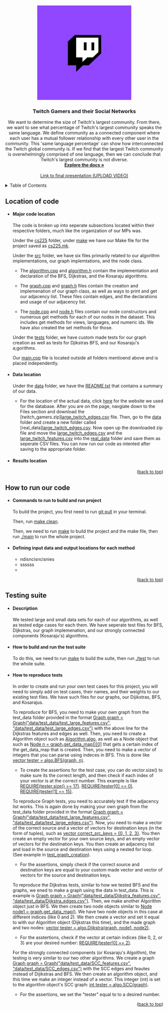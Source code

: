 <div id="top"></div>

<!-- PROJECT LOGO -->
<br />
<div align="center">
  <a href="http://snap.stanford.edu/data/twitch_gamers.html">
    <img src="twitch.png" alt="Logo" width="300" height="300">
  </a>

<h3 align="center">Twitch Gamers and their Social Networks</h3>

  <p align="center">
    We want to determine the size of Twitch's largest community. From there, we want to see what percentage of Twitch's largest community speaks the same language. We define community as a connected component where each user has a mutual follower relationship with every other user in the community. This 'same language percentage' can show how interconnected the Twitch global community is. If we find that the largest Twitch community is overwhelmingly comprised of one language, then we can conclude that Twitch's largest community is not diverse. 
    <br />
    <a href="https://github-dev.cs.illinois.edu/cs225-fa21/snmehta2-athev2-dhanker2-farazms2/tree/master/md_files_and_misc_documents"><strong>Explore the docs »</strong></a>
    <br />
    <br />
    <a href="https://www.youtube.com/">Link to final presentation (UPLOAD VIDEO)</a>
  </p>
</div>



<!-- TABLE OF CONTENTS -->
<details>
  <summary>Table of Contents</summary>
  <ol>
    <li>
      <a href="#linkage-and-location">Location of code</a>
      <ul>
        <li><a>Major Code</a></li>
        <li><a>Data</a></li>
        <li><a>Results</a></li>
      </ul>
    </li>
    <li>
      <a href="#how-to-run-our-code">How to run our code</a>
      <ul>
        <li><a>Commands to run the assignments</a></li>
        <li><a>Selecting input/output locations</a></li>
      </ul>
    </li>
    <li>
      <a href="#testing-suite">Testing Suite</a>
      <ul>
        <li><a>Description</a></li>
        <li><a>How to build and run the test suite</a></li>
        <li><a>How to reproduce tests</a></li>
      </ul>
    </li>
  </ol>
</details>



<!-- Location of our code -->
## Location of code
* #### Major code location
  The code is broken up into seperate subsections located within their respective folders, much like the organization of our MPs was.

  Under the [cs225](#heading-1 "Goto heading-1") folder, under [make](#heading-1 "Goto heading-1") we have our Make file for the project saved as [cs225.mk](#heading-1 "Goto heading-1").

  Under the [src](#heading-1 "Goto heading-1") folder, we have six files primarily related to our algorithm implementations, our graph implemtations, and the node class. 

    * The [algorithm.cpp](#heading-1 "Goto heading-1") and [algorithm.h](#heading-1 "Goto heading-1") contain the implementation and declaration of the BFS, Dijkstras, and the Kosaraju algorithms. 

    * The [graph.cpp](#heading-1 "Goto heading-1") and [graph.h](#heading-1 "Goto heading-1") files contain the creation and implemenation of our graph class, as well as ways to print and get our adjacency list. These files contain edges, and the declarations and usage of our adjacency list.

    * The [node.cpp](#heading-1 "Goto heading-1") and [node.h](#heading-1 "Goto heading-1") files contain our node constructors and numerous get methods for each of our nodes in the dataset. This includes get methods for views, languages, and numeric ids. We have also created the set methods for those. 

  Under the [tests](#heading-1 "Goto heading-1") folder, we have custom made tests for our graph creation as well as tests for Djikstras BFS, and our Kosaraju's a;gorithms. 

  Our [main.cpp](#heading-1 "Goto heading-1") file is located outside all folders mentioend above and is placed independently. 


  
  
* #### Data location
  Under the [data](#heading-1 "Goto heading-1") folder, we have the [README.txt](#heading-1 "Goto heading-1") that contains a summary of our data. 
    * For the location of the actual data, click [here](http://snap.stanford.edu/data/twitch_gamers.html) for the website we used for the database. After you are on the page, navgiate down to the Files section and download the [twitch_gamers.zip][large_twitch_edges.csv](#heading-1 "Goto heading-1") file. Then, go to the [data](#heading-1 "Goto heading-1") folder and create a new folder called [real_data][large_twitch_edges.csv](#heading-1 "Goto heading-1").  Now open up the downloaded zip file and move the [large_twitch_edges.csv](#heading-1 "Goto heading-1") and the [large_twitch_features.csv](#heading-1 "Goto heading-1") into the [real_data](#heading-1 "Goto heading-1") folder and save them as seperate CSV files. You can now run our code as intented after saving to the appropriate folder. 




* #### Results location
  



<p align="right">(<a href="#top">back to top</a>)</p>



<!-- How to run our code -->
## How to run our code
* #### Commands to run to build and run project
  To build the project, you first need to run [git pull](#heading-1 "Goto heading-1") in your terminal. 

  Then, run [make clean](#heading-1 "Goto heading-1").

  Then, we need to run [make](#heading-1 "Goto heading-1") to build the project and the make file, then run [./main](#heading-1 "Goto heading-1") to run the whole project.




* #### Defining input data and output locations for each method
  * ndisncisncisnies
  *   ssssss
    *  



<p align="right">(<a href="#top">back to top</a>)</p>

<!-- Testing suite -->
## Testing suite
* #### Description
  We tested large and small data sets for each of our algorithms, as well as tested edge cases for each them. We have seperate test files for BFS, Dijkstras, our graph implemenation, and our strongly connected components (Kosaraju's) algorithms. 


* #### How to build and run the test suite
  To do this, we need to run [make](#heading-1 "Goto heading-1") to build the suite, then run [./test](#heading-1 "Goto heading-1") to run the whole suite.

* #### How to reproduce tests 
  In order to create and run your own test cases for this project, you will need to simply add on test cases, their names, and their weights to our existing test files. We have such files for our graphs, our Dijikstras, BFS, and Kosarajus. 

  To reproduce for BFS, you need to make your own graph from the test_data folder provided in the format 
  [Graph graph = Graph("data/test_data/test_large_features.csv", "data/test_data/test_large_edges.csv")](#heading-1 "Goto heading-1") with the above line for the Dijkstras features and edges as well. Then, you need to create a Algorithm object such as [Algorithm algo](#heading-1 "Goto heading-1" ), as well as a Node object that such as [Node n = graph.get_data_map()[0]](#heading-1 "Goto heading-1" ) that gets a certain index of the get_data_map that is created. Then, you need to make a vector of integers that you can parse using indeces in BFS. This is done like [vector<int> tester = algo.BFS(graph, n)](#heading-1 "Goto heading-1"). 

  * To create the assertions for the test case, you can do vector.size() to make sure its the correct length, and then check if each index of your vector is at the correct number. This example is like 
  [REQUIRE(tester.size() == 17)](#heading-1 "Goto heading-1").
  [REQUIRE(tester[0] == 0)](#heading-1 "Goto heading-1").
  [REQUIRE(tester[1] == 15)](#heading-1 "Goto heading-1"). 

  To reproduce Graph tests, you need to accurately test if the adjacency list works. This is again done by making your own graph from the test_data folder provided in the format 
  [Graph graph = Graph("data/test_data/test_large_features.csv", "data/test_data/test_large_edges.csv")](#heading-1 "Goto heading-1"). Now, you need to make a vector of the correct source and a  vector of vectors for destination keys (in the form of tuples), such as [vector<int> correct_src_keys = {0, 1, 2, 3}](#heading-1 "Goto heading-1"). You then create an empty vector for your own source keys, and an empty vector of vectors for the destination keys. You then create an adjacency list and load in the source and destination keys using a nested for loop. (See example in [test_graph_creation](#heading-1 "Goto heading-1")). 

  * For the assertions, simply check if the correct source and destination keys are equal to your custom made vector and vector of vectors for the source and destination keys.

  To reproduce the Dijkstras tests, similar to how we tested BFS and the graphs, we ened to make a graph using the data in test_data. This is example is [Graph graph = Graph("data/test_data/Dijkstra_features.csv", "data/test_data/Dijkstra_edges.csv")](#heading-1 "Goto heading-1"). Then, we make another Algorithm object just in BFS. We then create two node objects similar to [Node node1 = graph.get_data_map()](#heading-1 "Goto heading-1"). We have two node objects in this case at different indices (like 0 and 2). We then create a vector and set it equal to with our Algorithm object (Dijkstras this time), and the made graph and two nodes: [vector<int> tester = algo.Dijkstra(graph, node1, node2)](#heading-1 "Goto heading-1"). 

  * For the asstertions, check if the vector at certain indices (like 0, 2, or 3) are your desired number: [REQUIRE(tester[0] == 2)](#heading-1 "Goto heading-1").

  For the strongly connected components (or Kosaraju's Algoithm), the testing is very similar to our two other algorithms. We create a graph [Graph graph = Graph("data/test_data/SCC_features.csv", "data/test_data/SCC_edges.csv")](#heading-1 "Goto heading-1") with the SCC edges and feautes instead of Dijikstras and BFS. We then create an algorithm object, and this time we make an integer instead of a vector. This integer (int) is set to the algorithm object's SCC graph: [int tester = algo.SCC(graph)](#heading-1 "Goto heading-1").
  * For the assertions, we set the "tester" equal to to a desired number.  




  

  



<p align="right">(<a href="#top">back to top</a>)</p>
